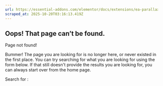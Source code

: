 ```yaml
---
url: https://essential-addons.com/elementor/docs/extensions/ea-parallax-scrolling/
scraped_at: 2025-10-20T03:16:13.419Z
---
```


## Oops! That page can’t be found.

Page not found!

Bummer! The page you are looking for is no longer here, or never existed in the first place. You can try searching for what you are looking for using the form below. If that still doesn't provide the results you are looking for, you can always start over from the home page.

Search for :